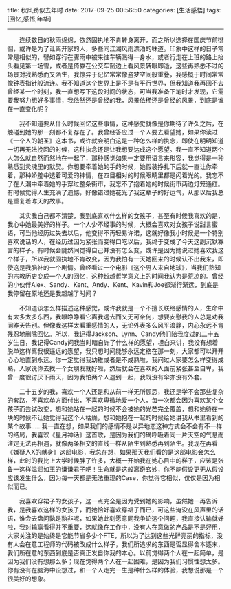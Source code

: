 title: 秋风劲似去年时
date: 2017-09-25 00:56:50
categories: [生活感悟]
tags: [回忆,感悟,年华]

---
&emsp;&emsp;连续数日的秋雨绵绵，依然固执地不肯转身离开，而之所以选择在国庆节前徘徊，或许是为了让离开家的人，多些同江湖风雨漂泊的味道。印象中这样的日子常常是相似的，譬如穿行在骤雨中被来往车辆溅得一身水，或者行走在上班的路上抬头看见第一场雪，或者是倚靠在公交车窗边上看风景转眼即逝，这些再熟悉不过的场景对我熟悉而又陌生，我惊异于记忆常常像盗梦空间般重叠，我感概于时间常常像钟表指针般流连。我不知道这个世界上是不是有平行世界，但我知道我再回不去曾经某一个时刻，我一直想写下这段时间的状态，可当我准备下笔时才发现，它需要我努力想好多事情，我依然还是曾经的我，风景依稀还是曾经的风景，到底是谁在一直变化呢？

&emsp;&emsp;我不知道要从什么时候回忆这些事情，这种感觉就像是你期待了许久之后，在触碰到她的那一刻都不复存在了。我曾经答应过一个人要去看望她，如果你读过《一个人的朝圣》这本书，或许就会明白这是一种怎么样的执念，即使在明明知道一切再无法挽回的时候，这种执念还是让我想要达成这个愿望。我一直不知道两个人怎么就自然而然地在一起了，那种感觉如果一定要用语言来形容，我觉得是一种熟悉到灵魂里的默契。你想要牵着她的手的时候，她假装挣扎下后就一直让你牵着，那种娇羞中透着可爱的神情，在四目相对的时候眼睛里都是闪着光的。我忘不了在人潮中牵着她的手穿过整条街市，我忘不了抱着她的时候街市两边灯笼通红。有时候觉得人生充满了遗憾，好像错过她花光了我这辈子的好运气，从那以后我总是重复着昨天的故事。

&emsp;&emsp;其实我自己都不清楚，我到底喜欢什么样的女孩子，甚至有时候我喜欢的是，我心中她最美好的样子。一个人少不经事的时候，大概会喜欢对女孩子说甜言蜜语，可当他经历过失去以后，他变得不再轻易许诺，这就好像我小时候是一个特别喜欢说话的人，在经历过因为紧张而变得口吃以后，我终于变成了今天这副沉默寡言的样子。有时候会陡然间觉得自己并没有怎么变，或许是因为她说过她喜欢我这个样子，所以我就固执地不肯改变，因为我怕有一天她回来的时候认不出我来，即使这是我脑补的一个剧情。曾经看过一个电影《这个男人来自地球》，当我们熟知的宗教历史变成一个人的回忆，这种超越哲学意义上的时间我认为是荒凉的。曾经的小伙伴Alex、Sandy、Kent、Andy、Kent、Kavin和Joe都渐行渐远，到底是我停留在原地还是我超越了时间？

&emsp;&emsp;不知道该怎么样描述这种感觉，或许我就是一个不擅长联络感情的人，生命中有太多太多东西，我眼睁睁看它离我远去而又无可奈何，想要安慰我的人总是劝我同昨天告别。但像我这样太看重感情的人，无论外表多么风平浪静，内心永远不肯残忍地删除回忆。所以，我记得Jackson、Lynn、Candy他们陪我度过的二十五岁生日，我记得Candy问我当时暗自许了什么样的愿望，坦白来讲，我没有想着脱单这样离我很遥远的愿望，我只想时间能够永远定格在那一刻，大家都可以开开心心地直到永远。你一定觉得我幼稚或者是不成熟啦，我问过人家要怎么样变得成熟，人家说你去找一个女朋友就好啦，然后就会在喜欢的人面前紧张甚至自卑，我曾一度很讨厌下雨天，因为我怕两个人遇到一起，我既没有伞亦没有外套。

&emsp;&emsp;二十五岁的我，喜欢一个人还是和从前一样无所顾忌，我还是学不会那些复杂的套路，不喜欢单方面付出，不喜欢卑微地爱一个人，每一次都会因为喜欢某个女孩子而尝试改变，想和她站在一起的时候不会被她的光芒完全覆盖，想和她待在一块的时候不让她觉得我这个人枯燥，想和她抱在一起的时候给她讲我从书里看到的某个故事......我一直在想，如果我们的感情不是以异地恋这种方式会不会有不一样的结局，我喜欢《星月神话》这首歌，是因为我们的确呼吸着同一片天空的气息而注定无法再相遇，就像两条相交的直线一样从陌生到熟悉再到陌生。我现在再看《嫌疑人X的献身》这部电影，我总在想，如果那天我们看的是这部电影会怎么样，此时的我比上大学时候胖了许多，大概一开始我在她心目中的样子，应该是张鲁一这样温润如玉的谦谦君子吧！生命就是这般离奇玄妙，你不能假设更无从假设应该发生什么，因为每一天都是无法重现的Case，你觉得它相似，仅仅是因为相似而已。

&emsp;&emsp;我喜欢穿裙子的女孩子，这一点完全是因为受到她的影响，虽然她一再告诉我，是我喜欢这样的女孩子，而她恰好喜欢穿裙子而已，可这些淹没在风声里的话语，谁会去盘问孰是孰非呢，如果她此刻愿意同我争论这个问题，我直接认输就好啦，我对输赢看得并不重要，这就像在工作中，没有人在意做的产品是不是好用，大家关注的是始终是它能节省多少个FTE，所以为了达到这些光鲜亮丽的指标，没有人会在意工程师的代码被改成什么样子，我们所追求的东西是否显得舍本逐末，我们所在意的东西到底是否真正发自你我的本心。以前觉得两个人在一起简单，是因为我们没有想那么多；现在觉得两个人在一起困难，是因为我们习惯性想太多。你有没有在脑海中设想过，和一个人走完一生是种什么样的体验，我想说那是一个很美好的想象。
